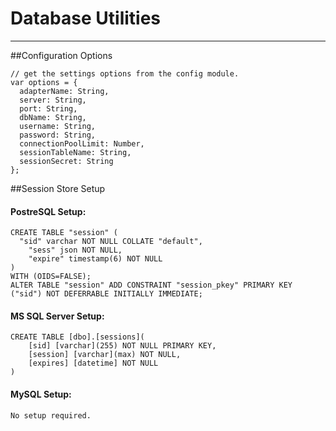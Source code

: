 Database Utilities
====================================================================
____________________________________________________________________

##Configuration Options

    // get the settings options from the config module.
    var options = {
      adapterName: String,
      server: String,
      port: String,
      dbName: String,
      username: String,
      password: String,
      connectionPoolLimit: Number,
      sessionTableName: String,
      sessionSecret: String
    };
    
##Session Store Setup

#### PostreSQL Setup:

    CREATE TABLE "session" (
      "sid" varchar NOT NULL COLLATE "default",
    	"sess" json NOT NULL,
    	"expire" timestamp(6) NOT NULL
    )
    WITH (OIDS=FALSE);
    ALTER TABLE "session" ADD CONSTRAINT "session_pkey" PRIMARY KEY ("sid") NOT DEFERRABLE INITIALLY IMMEDIATE;
    
#### MS SQL Server Setup:

    CREATE TABLE [dbo].[sessions](
        [sid] [varchar](255) NOT NULL PRIMARY KEY,
        [session] [varchar](max) NOT NULL,
        [expires] [datetime] NOT NULL
    )
    
#### MySQL Setup:

    No setup required.